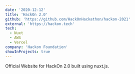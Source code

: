 ```yaml
---
date: '2020-12-12'
title: 'HackOn 2.0'
github: 'https://github.com/HackOnHackathon/hackon-2021'
external: 'https://hackon.tech'
tech:
  - Nuxt
  - AWS
  - Vercel
company: 'Hackon Foundation'
showInProjects: true
---
```


Official Website for HackOn 2.0 built using nuxt.js.
